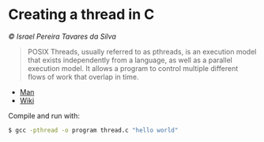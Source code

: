 # Creating a thread in C

*© Israel Pereira Tavares da Silva*

> POSIX Threads, usually referred to as pthreads, is an execution model that exists independently from a language, as well as a parallel execution model. It allows a program to control multiple different flows of work that overlap in time. 

* [Man](https://man7.org/linux/man-pages/man7/pthreads.7.html)
* [Wiki](https://en.wikipedia.org/wiki/POSIX_Thread)


Compile and run with:

```bash
$ gcc -pthread -o program thread.c "hello world"
```

